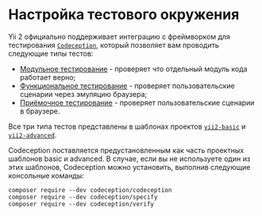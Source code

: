 Настройка тестового окружения
=============================

Yii 2 официально поддерживает интеграцию с фреймворком для тестирования [`Codeception`](https://github.com/Codeception/Codeception),
который позволяет вам проводить следующие типы тестов:

- [Модульное тестирование](test-unit.md) - проверяет что отдельный модуль кода работает верно;
- [Функциональное тестирование](test-functional.md) - проверяет пользовательские сценарии через эмуляцию браузера;
- [Приёмочное тестирование](test-acceptance.md) - проверяет пользовательские сценарии в браузере.

Все три типа тестов представлены в шаблонах проектов
[`yii2-basic`](https://github.com/yiisoft/yii2-app-basic) и
[`yii2-advanced`](https://github.com/yiisoft/yii2-app-advanced).

Codeception поставляется предустановленным как часть проектных шаблонов basic и advanced.
В случае, если вы не используете один из этих шаблонов, Codeception можно установить,
выполнив следующие консольные команды:

```
composer require --dev codeception/codeception
composer require --dev codeception/specify
composer require --dev codeception/verify
```
